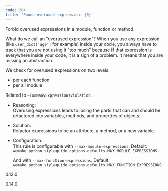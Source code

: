 ```yaml
---
code: 204
title: 'Found overused expression: {0}'
---
```


Forbid overused expressions in a module, function or method.

What do we call an "overused expression"? When you use any expression
(like `user_dict['age']` for example) inside your code, you always have
to track that you are not using it "too much" because if that expression
is everywhere inside your code, it is a sign of a problem. It means that
you are missing an abstraction.

We check for overused expressions on two levels:

  - per each function
  - per all module

Related to `~TooManyExpressionsViolation`.

  - Reasoning:  
    Overusing expressions leads to losing the parts that can and should
    be refactored into variables, methods, and properties of objects.

  - Solution:  
    Refactor expressions to be an attribute, a method, or a new
    variable.

  - Configuration:  
    This rule is configurable with `--max-module-expressions`. Default:
    `wemake_python_styleguide.options.defaults.MAX_MODULE_EXPRESSIONS`
    
    And with `--max-function-expressions`. Default:
    `wemake_python_styleguide.options.defaults.MAX_FUNCTION_EXPRESSIONS`

<div class="versionadded">

0.12.0

</div>

<div class="versionchanged">

0.14.0

</div>
